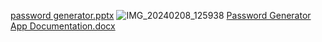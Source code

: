 [password generator.pptx](https://github.com/KasuwaSamuel/COS101-GROUP-WORK-CYB-SEC-BHU/files/14223206/password.generator.pptx)
![IMG_20240208_125938](https://github.com/KasuwaSamuel/COS101-GROUP-WORK-CYB-SEC-BHU/assets/150295014/9111c2b2-58c1-4b5c-9d61-f1f3057481ea)
[Password Generator App Documentation.docx](https://github.com/KasuwaSamuel/COS101-GROUP-WORK-CYB-SEC-BHU/files/14223225/Password.Generator.App.Documentation.docx)
